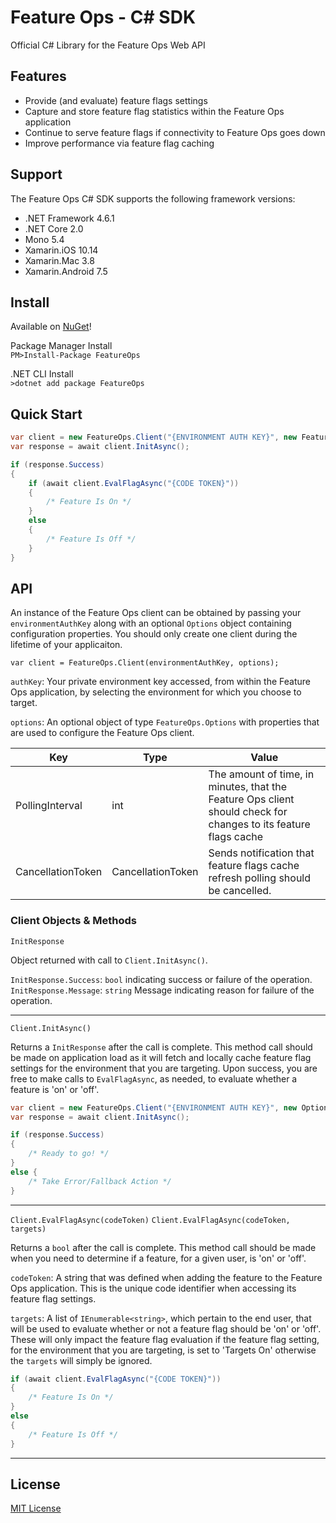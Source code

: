 # Feature Ops - C# SDK
Official C# Library for the Feature Ops Web API

## Features
- Provide (and evaluate) feature flags settings
- Capture and store feature flag statistics within the Feature Ops application
- Continue to serve feature flags if connectivity to Feature Ops goes down
- Improve performance via feature flag caching

## Support
The Feature Ops C# SDK supports the following framework versions:

* .NET Framework 4.6.1
* .NET Core 2.0
* Mono 5.4
* Xamarin.iOS 10.14
* Xamarin.Mac 3.8
* Xamarin.Android 7.5

## Install

Available on [NuGet](https://www.nuget.org/packages/featureops)!

Package Manager Install   
`PM>Install-Package FeatureOps`

.NET CLI Install   
`>dotnet add package FeatureOps`

## Quick Start

```csharp
var client = new FeatureOps.Client("{ENVIRONMENT AUTH KEY}", new FeatureOps.Options { PollingInterval = 5 });
var response = await client.InitAsync();

if (response.Success)
{
    if (await client.EvalFlagAsync("{CODE TOKEN}"))
    {
        /* Feature Is On */
    }
    else
    {
        /* Feature Is Off */
    }
}
```

## API
An instance of the Feature Ops client can be obtained by passing your `environmentAuthKey` along with an optional `Options` object containing configuration properties.  You should only create one client during the lifetime of your applicaiton.

`var client = FeatureOps.Client(environmentAuthKey, options);`

`authKey`:  Your private environment key accessed, from within the Feature Ops application, by selecting the environment for which you choose to target.

`options`: An optional object of type `FeatureOps.Options` with properties that are used to configure the Feature Ops client.

|Key|Type|Value|
|---|---|---|
|PollingInterval|int|The amount of time, in minutes, that the Feature Ops client should check for changes to its feature flags cache|
|CancellationToken|CancellationToken|Sends notification that feature flags cache refresh polling should be cancelled.|

### Client Objects & Methods

`InitResponse`

Object returned with call to `Client.InitAsync()`.

`InitResponse.Success`:  `bool` indicating success or failure of the operation.   
`InitResponse.Message`:  `string` Message indicating reason for failure of the operation.

***

`Client.InitAsync()`

Returns a `InitResponse` after the call is complete.  This method call should be made on application load as it will fetch and locally cache feature flag settings for the environment that you are targeting.  Upon success, you are free to make calls to `EvalFlagAsync`, as needed, to evaluate whether a feature is 'on' or 'off'.

```csharp
var client = new FeatureOps.Client("{ENVIRONMENT AUTH KEY}", new Options { PollingInterval = 5 });
var response = await client.InitAsync();

if (response.Success)
{
    /* Ready to go! */
}
else {
    /* Take Error/Fallback Action */
}
```

***

`Client.EvalFlagAsync(codeToken)`
`Client.EvalFlagAsync(codeToken, targets)`

Returns a `bool` after the call is complete.  This method call should be made when you need to determine if a feature, for a given user, is 'on' or 'off'.

`codeToken`:  A string that was defined when adding the feature to the Feature Ops application.  This is the unique code identifier when accessing its feature flag settings.

`targets`:  A list of `IEnumerable<string>`, which pertain to the end user, that will be used to evaluate whether or not a feature flag should be 'on' or 'off'.  These will only impact the feature flag evaluation if the feature flag setting, for the environment that you are targeting, is set to 'Targets On' otherwise the `targets` will simply be ignored.

```csharp
if (await client.EvalFlagAsync("{CODE TOKEN}"))
{
    /* Feature Is On */
}
else
{
    /* Feature Is Off */
}
```

***

## License

[MIT License](https://github.com/featureops/featureops-csharp/blob/master/LICENSE)